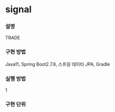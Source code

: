 # signal

### 설명 
TRADE
### 구현 방법 
Java11, Spring Boot2.7.8, 스프링 데이타 JPA, Gradle

### 실행 방법
1

### 구현 단위

